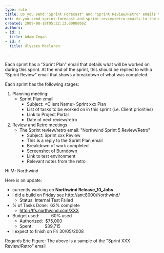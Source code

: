 ```yaml
---
type: rule
title: Do you send "Sprint Forecast" and "Sprint Review/Retro" emails to the client?
uri: do-you-send-sprint-forecast-and-sprint-reviewretro-emails-to-the-client
created: 2009-08-18T05:22:13.0000000Z
authors:
- id: 1
  title: Adam Cogan
- id: 4
  title: Ulysses Maclaren

---
```


 
Each sprint has a "Sprint Plan" email that details what will be worked on during this sprint. At the end of the sprint, this should be replied to with a "Sprint Review" email that shows a breakdown of what was completed.

Each sprint has the following stages:
 
1. Planning meeting:
    - Sprint Plan email
        - Subject: &lt;Client Name&gt; Sprint xxx Plan
        - List of tasks to be worked on in this sprint (i.e. Client priorities)
        - Link to Project Portal
        - Date of next review/retro
2. Review and Retro meetings
    - The Sprint review/retro email: "Northwind Sprint 5 Review/Retro"
        - Subject: Sprint xxx Review
        - This is a reply to the Sprint Plan email
        - Breakdown of work completed
        - Screenshot of Burndown
        - Link to test environment
        - Relevant notes from the retro

Hi Mr Northwind 

Here is an update: 

- currently working on **Northwind Release\_10\_Jobs**
- I did a build on Friday see http://ant:8000/Northwind/
    - Status: Internal Test Failed
- % of Tasks Done:  62% complete
    - http://tfs.northwind.com/XXX
- Budget used:          60% used 
    - Authorized:  $75,000
    - Spent:          $39,715
- I expect to finish on Fri 30/05/2008


Regards Eric Figure: The above is a sample of the "Sprint XXX Review/Retro" email 
